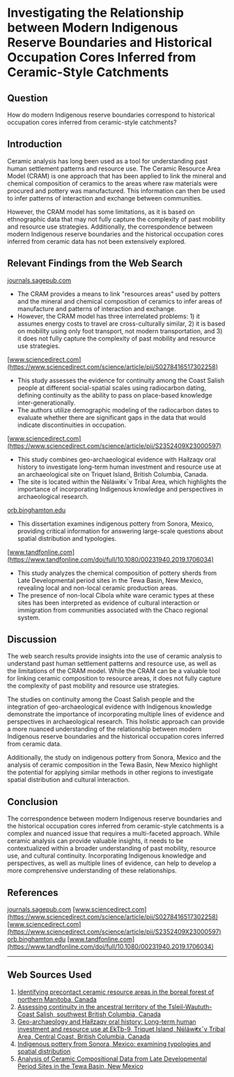 # Investigating the Relationship between Modern Indigenous Reserve Boundaries and Historical Occupation Cores Inferred from Ceramic-Style Catchments

## Question

How do modern Indigenous reserve boundaries correspond to historical occupation cores inferred from ceramic-style catchments?

## Introduction

Ceramic analysis has long been used as a tool for understanding past human settlement patterns and resource use. The Ceramic Resource Area Model (CRAM) is one approach that has been applied to link the mineral and chemical composition of ceramics to the areas where raw materials were procured and pottery was manufactured. This information can then be used to infer patterns of interaction and exchange between communities.

However, the CRAM model has some limitations, as it is based on ethnographic data that may not fully capture the complexity of past mobility and resource use strategies. Additionally, the correspondence between modern Indigenous reserve boundaries and the historical occupation cores inferred from ceramic data has not been extensively explored.

## Relevant Findings from the Web Search

[journals.sagepub.com](https://journals.sagepub.com/doi/10.1177/0197693118825401)
- The CRAM provides a means to link "resources areas" used by potters and the mineral and chemical composition of ceramics to infer areas of manufacture and patterns of interaction and exchange.
- However, the CRAM model has three interrelated problems: 1) it assumes energy costs to travel are cross-culturally similar, 2) it is based on mobility using only foot transport, not modern transportation, and 3) it does not fully capture the complexity of past mobility and resource use strategies.

[www.sciencedirect.com](https://www.sciencedirect.com/science/article/pii/S0278416517302258)
- This study assesses the evidence for continuity among the Coast Salish people at different social-spatial scales using radiocarbon dating, defining continuity as the ability to pass on place-based knowledge inter-generationally.
- The authors utilize demographic modeling of the radiocarbon dates to evaluate whether there are significant gaps in the data that would indicate discontinuities in occupation.

[www.sciencedirect.com](https://www.sciencedirect.com/science/article/pii/S2352409X23000597)
- This study combines geo-archaeological evidence with Haíɫzaqv oral history to investigate long-term human investment and resource use at an archaeological site on Triquet Island, British Columbia, Canada.
- The site is located within the N̓úláw̓itxˇv Tribal Area, which highlights the importance of incorporating Indigenous knowledge and perspectives in archaeological research.

[orb.binghamton.edu](https://orb.binghamton.edu/dissertation_and_theses/35/)
- This dissertation examines indigenous pottery from Sonora, Mexico, providing critical information for answering large-scale questions about spatial distribution and typologies.

[www.tandfonline.com](https://www.tandfonline.com/doi/full/10.1080/00231940.2019.1706034)
- This study analyzes the chemical composition of pottery sherds from Late Developmental period sites in the Tewa Basin, New Mexico, revealing local and non-local ceramic production areas.
- The presence of non-local Cibola white ware ceramic types at these sites has been interpreted as evidence of cultural interaction or immigration from communities associated with the Chaco regional system.

## Discussion

The web search results provide insights into the use of ceramic analysis to understand past human settlement patterns and resource use, as well as the limitations of the CRAM model. While the CRAM can be a valuable tool for linking ceramic composition to resource areas, it does not fully capture the complexity of past mobility and resource use strategies.

The studies on continuity among the Coast Salish people and the integration of geo-archaeological evidence with Indigenous knowledge demonstrate the importance of incorporating multiple lines of evidence and perspectives in archaeological research. This holistic approach can provide a more nuanced understanding of the relationship between modern Indigenous reserve boundaries and the historical occupation cores inferred from ceramic data.

Additionally, the study on indigenous pottery from Sonora, Mexico and the analysis of ceramic composition in the Tewa Basin, New Mexico highlight the potential for applying similar methods in other regions to investigate spatial distribution and cultural interaction.

## Conclusion

The correspondence between modern Indigenous reserve boundaries and the historical occupation cores inferred from ceramic-style catchments is a complex and nuanced issue that requires a multi-faceted approach. While ceramic analysis can provide valuable insights, it needs to be contextualized within a broader understanding of past mobility, resource use, and cultural continuity. Incorporating Indigenous knowledge and perspectives, as well as multiple lines of evidence, can help to develop a more comprehensive understanding of these relationships.

## References

[journals.sagepub.com](https://journals.sagepub.com/doi/10.1177/0197693118825401)
[www.sciencedirect.com](https://www.sciencedirect.com/science/article/pii/S0278416517302258)
[www.sciencedirect.com](https://www.sciencedirect.com/science/article/pii/S2352409X23000597)
[orb.binghamton.edu](https://orb.binghamton.edu/dissertation_and_theses/35/)
[www.tandfonline.com](https://www.tandfonline.com/doi/full/10.1080/00231940.2019.1706034)

---
## Web Sources Used

1. [Identifying precontact ceramic resource areas in the boreal forest of northern Manitoba, Canada](https://journals.sagepub.com/doi/10.1177/0197693118825401)
2. [Assessing continuity in the ancestral territory of the Tsleil-Waututh-Coast Salish, southwest British Columbia, Canada](https://www.sciencedirect.com/science/article/pii/S0278416517302258)
3. [Geo-archaeology and Haíɫzaqv oral history: Long-term human investment and resource use at EkTb-9, Triquet Island, N̓úláw̓itxˇv Tribal Area, Central Coast, British Columbia, Canada](https://www.sciencedirect.com/science/article/pii/S2352409X23000597)
4. [Indigenous pottery from Sonora, Mexico: examining typologies and spatial distribution](https://orb.binghamton.edu/dissertation_and_theses/35/)
5. [Analysis of Ceramic Compositional Data from Late Developmental Period Sites in the Tewa Basin, New Mexico](https://www.tandfonline.com/doi/full/10.1080/00231940.2019.1706034)
